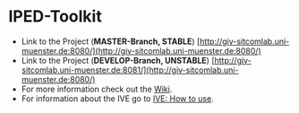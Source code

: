 IPED-Toolkit
=============================================================

* Link to the Project (**MASTER-Branch, STABLE**) [http://giv-sitcomlab.uni-muenster.de:8080/](http://giv-sitcomlab.uni-muenster.de:8080/)
* Link to the Project (**DEVELOP-Branch, UNSTABLE**) [http://giv-sitcomlab.uni-muenster.de:8081/](http://giv-sitcomlab.uni-muenster.de:8080/)
* For more information check out the [Wiki](https://github.com/TobiTobsen92/IPED-Development/wiki/home).
* For information about the IVE go to [IVE: How to use](https://github.com/TobiTobsen92/IPED-Development/wiki/(V2.0)-IVE:-How-to-use).
